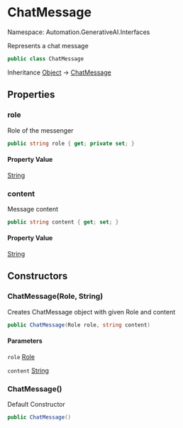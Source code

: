 # ChatMessage

Namespace: Automation.GenerativeAI.Interfaces

Represents a chat message

```csharp
public class ChatMessage
```

Inheritance [Object](https://docs.microsoft.com/en-us/dotnet/api/system.object) → [ChatMessage](./automation.generativeai.interfaces.chatmessage.md)

## Properties

### **role**

Role of the messenger

```csharp
public string role { get; private set; }
```

#### Property Value

[String](https://docs.microsoft.com/en-us/dotnet/api/system.string)<br>

### **content**

Message content

```csharp
public string content { get; set; }
```

#### Property Value

[String](https://docs.microsoft.com/en-us/dotnet/api/system.string)<br>

## Constructors

### **ChatMessage(Role, String)**

Creates ChatMessage object with given Role and content

```csharp
public ChatMessage(Role role, string content)
```

#### Parameters

`role` [Role](./automation.generativeai.interfaces.role.md)<br>

`content` [String](https://docs.microsoft.com/en-us/dotnet/api/system.string)<br>

### **ChatMessage()**

Default Constructor

```csharp
public ChatMessage()
```
